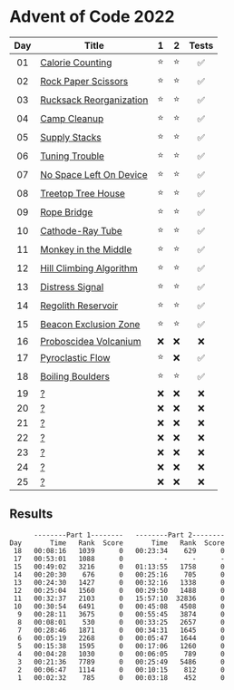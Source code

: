 # Advent of Code 2022

| Day | Title                                                           |   1    |   2    |       Tests        |
| :-: | --------------------------------------------------------------- | :----: | :----: | :----------------: |
| 01  | [Calorie Counting](https://adventofcode.com/2022/day/1)         | :star: | :star: | :white_check_mark: |
| 02  | [Rock Paper Scissors](https://adventofcode.com/2022/day/2)      | :star: | :star: | :white_check_mark: |
| 03  | [Rucksack Reorganization](https://adventofcode.com/2022/day/3)  | :star: | :star: | :white_check_mark: |
| 04  | [Camp Cleanup](https://adventofcode.com/2022/day/4)             | :star: | :star: | :white_check_mark: |
| 05  | [Supply Stacks](https://adventofcode.com/2022/day/5)            | :star: | :star: | :white_check_mark: |
| 06  | [Tuning Trouble](https://adventofcode.com/2022/day/6)           | :star: | :star: | :white_check_mark: |
| 07  | [No Space Left On Device](https://adventofcode.com/2022/day/7)  | :star: | :star: | :white_check_mark: |
| 08  | [Treetop Tree House](https://adventofcode.com/2022/day/8)       | :star: | :star: | :white_check_mark: |
| 09  | [Rope Bridge](https://adventofcode.com/2022/day/9)              | :star: | :star: | :white_check_mark: |
| 10  | [Cathode-Ray Tube](https://adventofcode.com/2022/day/10)        | :star: | :star: | :white_check_mark: |
| 11  | [Monkey in the Middle](https://adventofcode.com/2022/day/11)    | :star: | :star: | :white_check_mark: |
| 12  | [Hill Climbing Algorithm](https://adventofcode.com/2022/day/12) | :star: | :star: | :white_check_mark: |
| 13  | [Distress Signal](https://adventofcode.com/2022/day/13)         | :star: | :star: | :white_check_mark: |
| 14  | [Regolith Reservoir](https://adventofcode.com/2022/day/14)      | :star: | :star: | :white_check_mark: |
| 15  | [Beacon Exclusion Zone](https://adventofcode.com/2022/day/15)   | :star: | :star: | :white_check_mark: |
| 16  | [Proboscidea Volcanium](https://adventofcode.com/2022/day/16)   |  :x:   |  :x:   |        :x:         |
| 17  | [Pyroclastic Flow](https://adventofcode.com/2022/day/17)        | :star: |  :x:   | :white_check_mark: |
| 18  | [Boiling Boulders](https://adventofcode.com/2022/day/18)        | :star: | :star: | :white_check_mark: |
| 19  | [?](https://adventofcode.com/2022/day/19)                       |  :x:   |  :x:   |        :x:         |
| 20  | [?](https://adventofcode.com/2022/day/20)                       |  :x:   |  :x:   |        :x:         |
| 21  | [?](https://adventofcode.com/2022/day/21)                       |  :x:   |  :x:   |        :x:         |
| 22  | [?](https://adventofcode.com/2022/day/22)                       |  :x:   |  :x:   |        :x:         |
| 23  | [?](https://adventofcode.com/2022/day/23)                       |  :x:   |  :x:   |        :x:         |
| 24  | [?](https://adventofcode.com/2022/day/24)                       |  :x:   |  :x:   |        :x:         |
| 25  | [?](https://adventofcode.com/2022/day/25)                       |  :x:   |  :x:   |        :x:         |

## Results

```text
      --------Part 1--------   --------Part 2--------
Day       Time   Rank  Score       Time   Rank  Score
 18   00:08:16   1039      0   00:23:34    629      0
 17   00:53:01   1088      0          -      -      -
 15   00:49:02   3216      0   01:13:55   1758      0
 14   00:20:30    676      0   00:25:16    705      0
 13   00:24:30   1427      0   00:32:16   1338      0
 12   00:25:04   1560      0   00:29:50   1488      0
 11   00:32:37   2103      0   15:57:10  32836      0
 10   00:30:54   6491      0   00:45:08   4508      0
  9   00:28:11   3675      0   00:55:45   3874      0
  8   00:08:01    530      0   00:33:25   2657      0
  7   00:28:46   1871      0   00:34:31   1645      0
  6   00:05:19   2268      0   00:05:47   1644      0
  5   00:15:38   1595      0   00:17:06   1260      0
  4   00:04:28   1030      0   00:06:05    789      0
  3   00:21:36   7789      0   00:25:49   5486      0
  2   00:06:47   1114      0   00:10:15    812      0
  1   00:02:32    785      0   00:03:18    452      0
```
